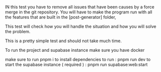 IN this test you have to remove all issues that have been causes by a force merge in the git repository.
You will have to make the program run with all the features that are built in the [post-generator] folder, 

This test will check how you will handle the situation and how you will solve the problem.  

This is a pretty simple test and should not take much time.


To run the project and supabase instance make sure you have docker 



make sure to run pnpm i to install dependencies
to run : pnpm run dev
to start the supabase instance ( required ) : pnpm run supabase:web:start
